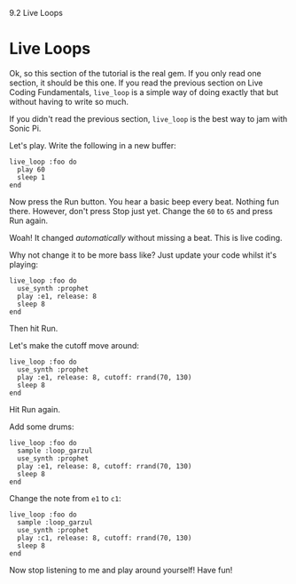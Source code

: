 9.2 Live Loops

# Live Loops

Ok, so this section of the tutorial is the real gem. If you only read
one section, it should be this one. If you read the previous section
on Live Coding Fundamentals, `live_loop` is a simple way of doing
exactly that but without having to write so much.

If you didn't read the previous section, `live_loop` is the best way to
jam with Sonic Pi.

Let's play. Write the following in a new buffer:

```
live_loop :foo do
  play 60
  sleep 1
end
```

Now press the Run button. You hear a basic beep every beat. Nothing
fun there. However, don't press Stop just yet. Change the `60` to `65`
and press Run again.

Woah! It changed *automatically* without missing a beat. This is live coding.

Why not change it to be more bass like? Just update your code whilst it's playing:

```
live_loop :foo do
  use_synth :prophet
  play :e1, release: 8
  sleep 8
end
```

Then hit Run.

Let's make the cutoff move around:

```
live_loop :foo do
  use_synth :prophet
  play :e1, release: 8, cutoff: rrand(70, 130)
  sleep 8
end
```

Hit Run again.

Add some drums:

```
live_loop :foo do
  sample :loop_garzul
  use_synth :prophet
  play :e1, release: 8, cutoff: rrand(70, 130)
  sleep 8
end
```

Change the note from `e1` to `c1`:

```
live_loop :foo do
  sample :loop_garzul
  use_synth :prophet
  play :c1, release: 8, cutoff: rrand(70, 130)
  sleep 8
end
```

Now stop listening to me and play around yourself! Have fun!
